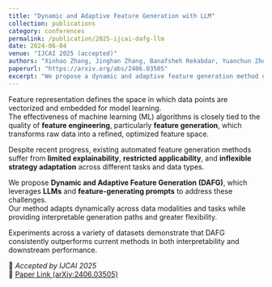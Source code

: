 ```yaml
---
title: "Dynamic and Adaptive Feature Generation with LLM"
collection: publications
category: conferences
permalink: /publication/2025-ijcai-dafg-llm
date: 2024-06-04
venue: "IJCAI 2025 (accepted)"
authors: "Xinhao Zhang, Jinghan Zhang, Banafsheh Rekabdar, Yuanchun Zhou, Pengfei Wang, Kunpeng Liu"
paperurl: "https://arxiv.org/abs/2406.03505"
excerpt: "We propose a dynamic and adaptive feature generation method utilizing Large Language Models (LLMs), improving interpretability, applicability, and strategic flexibility in automated feature engineering."
---
```


Feature representation defines the space in which data points are vectorized and embedded for model learning.  
The effectiveness of machine learning (ML) algorithms is closely tied to the quality of **feature engineering**, particularly **feature generation**, which transforms raw data into a refined, optimized feature space.

Despite recent progress, existing automated feature generation methods suffer from **limited explainability**, **restricted applicability**, and **inflexible strategy adaptation** across different tasks and data types.

We propose **Dynamic and Adaptive Feature Generation (DAFG)**, which leverages **LLMs** and **feature-generating prompts** to address these challenges.  
Our method adapts dynamically across data modalities and tasks while providing interpretable generation paths and greater flexibility.

Experiments across a variety of datasets demonstrate that DAFG consistently outperforms current methods in both interpretability and downstream performance.

📄 *Accepted by IJCAI 2025*  
🔗 [Paper Link (arXiv:2406.03505)](https://arxiv.org/abs/2406.03505)
